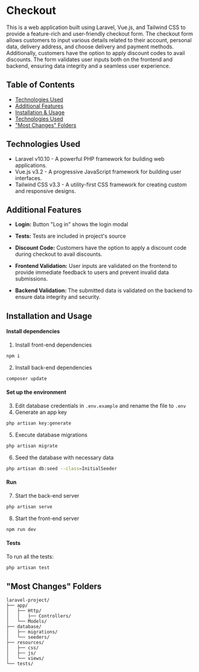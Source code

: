 
# Checkout

This is a web application built using Laravel, Vue.js, and Tailwind CSS to provide a feature-rich and user-friendly checkout form. The checkout form allows customers to input various details related to their account, personal data, delivery address, and choose delivery and payment methods. Additionally, customers have the option to apply discount codes to avail discounts. The form validates user inputs both on the frontend and backend, ensuring data integrity and a seamless user experience.

## Table of Contents

- [Technologies Used](#technologies-used)
- [Additional Features](#additional-features)
- [Installation & Usage](#installation-and-usage)
- [Technologies Used](#technologies-used)
- ["Most Changes" Folders](#most-changes-folders)

## Technologies Used

- Laravel v10.10 - A powerful PHP framework for building web applications.
- Vue.js v3.2 - A progressive JavaScript framework for building user interfaces.
- Tailwind CSS v3.3 - A utility-first CSS framework for creating custom and responsive designs.

## Additional Features
- **Login:** Button "Log in" shows the login modal

- **Tests:** Tests are included in project's source

- **Discount Code:** Customers have the option to apply a discount code during checkout to avail discounts.

- **Frontend Validation:** User inputs are validated on the frontend to provide immediate feedback to users and prevent invalid data submissions.

- **Backend Validation:** The submitted data is validated on the backend to ensure data integrity and security.

## Installation and Usage

#### Install dependencies

1. Install front-end dependencies

```bash
npm i
```

2. Install back-end dependencies

```bash
composer update
```

#### Set up the environment

3. Edit database credentials in `.env.example` and rename the file to `.env`
4. Generate an app key

```bash
php artisan key:generate
```

5. Execute database migrations

```bash
php artisan migrate
```

6. Seed the database with necessary data

```bash
php artisan db:seed --class=InitialSeeder
```

#### Run

7. Start the back-end server

```bash
php artisan serve
```

8. Start the front-end server

```bash
npm run dev
```

#### Tests

To run all the tests:

```bash
php artisan test
```

## "Most Changes" Folders

```
laravel-project/
├── app/
│   ├── Http/
│   │   ├── Controllers/
│   └── Models/
├── database/
│   ├── migrations/
│   └── seeders/
├── resources/
│   ├── css/
│   ├── js/
│   └── views/
└── tests/
```
